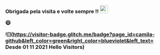  
<h3>
 Obrigada pela visita e volte sempre !!  <img src="https://media.giphy.com/media/hvRJCLFzcasrR4ia7z/giphy.gif" width="25px"/> 
 
 
 😄 
 
![](https://visitor-badge.glitch.me/badge?page_id=camila-github&left_color=green&right_color=blueviolet&left_text= Desde 01 11 2021 Hello Visitors)
  
 </h3>
 
 


 
 
 
